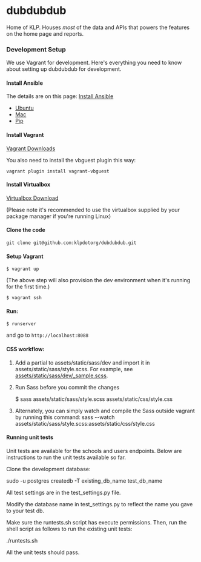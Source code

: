 dubdubdub
=========

Home of KLP. Houses *most* of the data and APIs that powers the features on the home page and reports.

### Development Setup

We use Vagrant for development. Here's everything you need to know about setting up dubdubdub for development.

#### Install Ansible

The details are on this page: [Install Ansible](http://docs.ansible.com/intro_installation.html)

 * [Ubuntu](http://docs.ansible.com/intro_installation.html#latest-releases-via-apt-ubuntu)
 * [Mac](http://docs.ansible.com/intro_installation.html#latest-releases-via-homebrew-mac-osx)
 * [Pip](http://docs.ansible.com/intro_installation.html#latest-releases-via-pip)

#### Install Vagrant

[Vagrant Downloads](https://www.vagrantup.com/downloads.html)

You also need to install the vbguest plugin this way:

    vagrant plugin install vagrant-vbguest

#### Install Virtualbox

[Virtualbox Download](https://www.virtualbox.org/wiki/Downloads)

(Please note it's recommended to use the virtualbox supplied by your package manager if you're running Linux)

#### Clone the code

    git clone git@github.com:klpdotorg/dubdubdub.git

#### Setup Vagrant

    $ vagrant up

(The above step will also provision the dev environment when it's running for the first time.)

    $ vagrant ssh

#### Run:

    $ runserver

and go to `http://localhost:8088`

#### CSS workflow:

1. Add a partial to assets/static/sass/dev and import it in assets/static/sass/style.scss. For example, see [assets/static/sass/dev/_sample.scss](https://github.com/klpdotorg/dubdubdub/blob/develop/assets/static/sass/dev/_sample.scss).

2. Run Sass before you commit the changes

    $ sass assets/static/sass/style.scss assets/static/css/style.css

3. Alternately, you can simply watch and compile the Sass outside vagrant by running this command:
sass --watch assets/static/sass/style.scss:assets/static/css/style.css

#### Running unit tests

Unit tests are available for the schools and users endpoints. Below are instructions to run the unit tests available so far. 

Clone the development database:

sudo -u postgres createdb -T existing_db_name test_db_name

All test settings are in the test_settings.py file.

Modify the database name in test_settings.py to reflect the name you gave to your test db.

Make sure the runtests.sh script has execute permissions. Then, run the shell script as follows to run the existing unit tests:

./runtests.sh

All the unit tests should pass.
